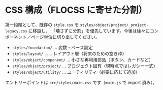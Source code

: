# CSS 構成（FLOCSS に寄せた分割）

第一段階として、既存の `style.css` を `styles/object/project/_project-legacy.css` に移設し、
「壊さずに分割」を優先しています。今後は徐々にコンポーネント／ページ単位に切り出してください。

- `styles/foundation/` … 変数・ベース設定
- `styles/layout/` …… レイアウト層（将来のための空き枠）
- `styles/object/component/` … 小さな再利用部品（ボタン、カードなど）
- `styles/object/project/` … プロジェクト固有（現時点ではレガシー一式）
- `styles/object/utility/` … ユーティリティ（必要に応じて追加）

エントリーポイントは `src/styles/main.css` です（`main.js` で import 済み）。
